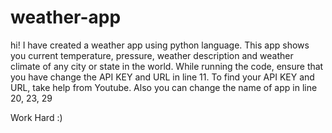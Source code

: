 # weather-app
hi!
I have created a weather app using python language.
This app shows you current temperature, pressure, weather description and weather climate of any city or state in the world.
While running the code, ensure that you have change the API KEY and URL in line 11.
To find your API KEY and URL, take help from Youtube.
Also  you can  change the name of app in line 20, 23, 29



Work Hard :)
